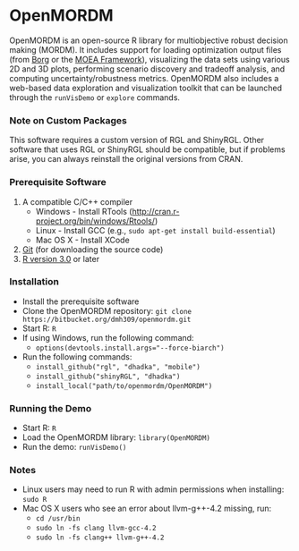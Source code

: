 # OpenMORDM #

OpenMORDM is an open-source R library for multiobjective robust decision making (MORDM).
It includes support for loading optimization output files (from [Borg](http://www.borgmoea.org/)
or the [MOEA Framework](http://www.moeaframework.org/)), visualizing the data sets using
various 2D and 3D plots, performing scenario discovery and tradeoff analysis, and computing
uncertainty/robustness metrics.  OpenMORDM also includes a web-based data exploration and 
visualization toolkit that can be launched through the `runVisDemo` or `explore` commands.

### Note on Custom Packages ###
This software requires a custom version of RGL and ShinyRGL.  Other software that uses
RGL or ShinyRGL should be compatible, but if problems arise, you can always reinstall the
original versions from CRAN.

### Prerequisite Software ###
1. A compatible C/C++ compiler
    * Windows - Install RTools (http://cran.r-project.org/bin/windows/Rtools/)
    * Linux - Install GCC (e.g., `sudo apt-get install build-essential`)
    * Mac OS X - Install XCode
2. [Git](http://git-scm.com/downloads) (for downloading the source code)
3. [R version 3.0](http://www.r-project.org/) or later

### Installation ###
* Install the prerequisite software
* Clone the OpenMORDM repository: `git clone https://bitbucket.org/dmh309/openmordm.git`
* Start R: `R`
* If using Windows, run the following command:
    * `options(devtools.install.args="--force-biarch")`
* Run the following commands:
    * `install_github("rgl", "dhadka", "mobile")`
    * `install_github("shinyRGL", "dhadka")`
    * `install_local("path/to/openmordm/OpenMORDM")`

### Running the Demo ###
* Start R: `R`
* Load the OpenMORDM library: `library(OpenMORDM)`
* Run the demo: `runVisDemo()`

### Notes ###
* Linux users may need to run R with admin permissions when installing: `sudo R`
* Mac OS X users who see an error about llvm-g++-4.2 missing, run:
    * `cd /usr/bin`
    * `sudo ln -fs clang llvm-gcc-4.2`
    * `sudo ln -fs clang++ llvm-g++-4.2`